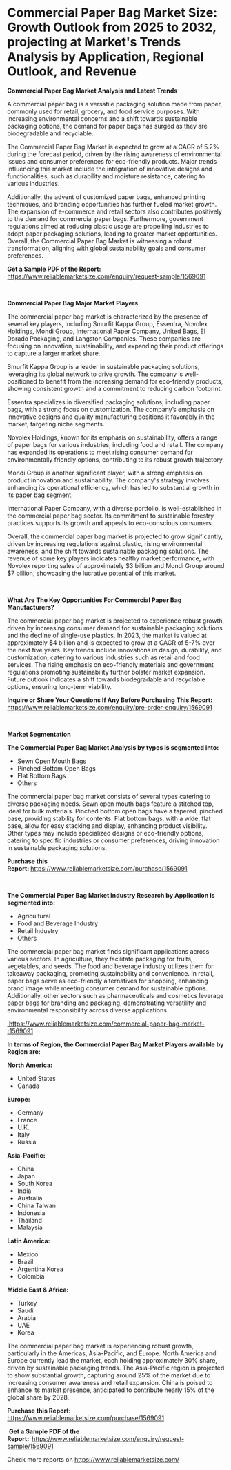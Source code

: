 <p><h1>Commercial Paper Bag Market Size: Growth Outlook from 2025 to 2032, projecting at Market's Trends Analysis by Application, Regional Outlook, and Revenue</h1></p><p><strong>Commercial Paper Bag Market Analysis and Latest Trends</strong></p>
<p><p>A commercial paper bag is a versatile packaging solution made from paper, commonly used for retail, grocery, and food service purposes. With increasing environmental concerns and a shift towards sustainable packaging options, the demand for paper bags has surged as they are biodegradable and recyclable. </p><p>The Commercial Paper Bag Market is expected to grow at a CAGR of 5.2% during the forecast period, driven by the rising awareness of environmental issues and consumer preferences for eco-friendly products. Major trends influencing this market include the integration of innovative designs and functionalities, such as durability and moisture resistance, catering to various industries. </p><p>Additionally, the advent of customized paper bags, enhanced printing techniques, and branding opportunities has further fueled market growth. The expansion of e-commerce and retail sectors also contributes positively to the demand for commercial paper bags. Furthermore, government regulations aimed at reducing plastic usage are propelling industries to adopt paper packaging solutions, leading to greater market opportunities. Overall, the Commercial Paper Bag Market is witnessing a robust transformation, aligning with global sustainability goals and consumer preferences.</p></p>
<p><strong>Get a Sample PDF of the Report:&nbsp;</strong> <a href="https://www.reliablemarketsize.com/enquiry/request-sample/1569091?utm_campaign=3563&utm_medium=2&utm_source=Github&utm_content=ia&utm_term=01042025&utm_id=commercial-paper-bag">https://www.reliablemarketsize.com/enquiry/request-sample/1569091</a></p>
<p>&nbsp;</p>
<p><strong>Commercial Paper Bag Major Market Players</strong></p>
<p><p>The commercial paper bag market is characterized by the presence of several key players, including Smurfit Kappa Group, Essentra, Novolex Holdings, Mondi Group, International Paper Company, United Bags, El Dorado Packaging, and Langston Companies. These companies are focusing on innovation, sustainability, and expanding their product offerings to capture a larger market share.</p><p>Smurfit Kappa Group is a leader in sustainable packaging solutions, leveraging its global network to drive growth. The company is well-positioned to benefit from the increasing demand for eco-friendly products, showing consistent growth and a commitment to reducing carbon footprint.</p><p>Essentra specializes in diversified packaging solutions, including paper bags, with a strong focus on customization. The company’s emphasis on innovative designs and quality manufacturing positions it favorably in the market, targeting niche segments.</p><p>Novolex Holdings, known for its emphasis on sustainability, offers a range of paper bags for various industries, including food and retail. The company has expanded its operations to meet rising consumer demand for environmentally friendly options, contributing to its robust growth trajectory.</p><p>Mondi Group is another significant player, with a strong emphasis on product innovation and sustainability. The company's strategy involves enhancing its operational efficiency, which has led to substantial growth in its paper bag segment.</p><p>International Paper Company, with a diverse portfolio, is well-established in the commercial paper bag sector. Its commitment to sustainable forestry practices supports its growth and appeals to eco-conscious consumers.</p><p>Overall, the commercial paper bag market is projected to grow significantly, driven by increasing regulations against plastic, rising environmental awareness, and the shift towards sustainable packaging solutions. The revenue of some key players indicates healthy market performance, with Novolex reporting sales of approximately $3 billion and Mondi Group around $7 billion, showcasing the lucrative potential of this market.</p></p>
<p>&nbsp;</p>
<p><strong>What Are The Key Opportunities For Commercial Paper Bag Manufacturers?</strong></p>
<p><p>The commercial paper bag market is projected to experience robust growth, driven by increasing consumer demand for sustainable packaging solutions and the decline of single-use plastics. In 2023, the market is valued at approximately $4 billion and is expected to grow at a CAGR of 5-7% over the next five years. Key trends include innovations in design, durability, and customization, catering to various industries such as retail and food services. The rising emphasis on eco-friendly materials and government regulations promoting sustainability further bolster market expansion. Future outlook indicates a shift towards biodegradable and recyclable options, ensuring long-term viability.</p></p>
<p><strong>Inquire or Share Your Questions If Any Before Purchasing This Report:</strong> <a href="https://www.reliablemarketsize.com/enquiry/pre-order-enquiry/1569091?utm_campaign=3563&utm_medium=2&utm_source=Github&utm_content=ia&utm_term=01042025&utm_id=commercial-paper-bag">https://www.reliablemarketsize.com/enquiry/pre-order-enquiry/1569091</a></p>
<p>&nbsp;</p>
<p><strong>Market Segmentation</strong></p>
<p><strong>The Commercial Paper Bag Market Analysis by types is segmented into:</strong></p>
<p><ul><li>Sewn Open Mouth Bags</li><li>Pinched Bottom Open Bags</li><li>Flat Bottom Bags</li><li>Others</li></ul></p>
<p><p>The commercial paper bag market consists of several types catering to diverse packaging needs. Sewn open mouth bags feature a stitched top, ideal for bulk materials. Pinched bottom open bags have a tapered, pinched base, providing stability for contents. Flat bottom bags, with a wide, flat base, allow for easy stacking and display, enhancing product visibility. Other types may include specialized designs or eco-friendly options, catering to specific industries or consumer preferences, driving innovation in sustainable packaging solutions.</p></p>
<p><strong>Purchase this Report:&nbsp;</strong><a href="https://www.reliablemarketsize.com/purchase/1569091?utm_campaign=3563&utm_medium=2&utm_source=Github&utm_content=ia&utm_term=01042025&utm_id=commercial-paper-bag">https://www.reliablemarketsize.com/purchase/1569091</a></p>
<p>&nbsp;</p>
<p><strong>The Commercial Paper Bag Market Industry Research by Application is segmented into:</strong></p>
<p><ul><li>Agricultural</li><li>Food and Beverage Industry</li><li>Retail Industry</li><li>Others</li></ul></p>
<p><p>The commercial paper bag market finds significant applications across various sectors. In agriculture, they facilitate packaging for fruits, vegetables, and seeds. The food and beverage industry utilizes them for takeaway packaging, promoting sustainability and convenience. In retail, paper bags serve as eco-friendly alternatives for shopping, enhancing brand image while meeting consumer demand for sustainable options. Additionally, other sectors such as pharmaceuticals and cosmetics leverage paper bags for branding and packaging, demonstrating versatility and environmental responsibility across diverse applications.</p></p>
<p><a href="https://www.reliablemarketsize.com/commercial-paper-bag-market-r1569091?utm_campaign=3563&utm_medium=2&utm_source=Github&utm_content=ia&utm_term=01042025&utm_id=commercial-paper-bag">&nbsp;https://www.reliablemarketsize.com/commercial-paper-bag-market-r1569091</a></p>
<p><strong>In terms of Region, the Commercial Paper Bag Market Players available by Region are:</strong></p>
<p>
    <p> <strong> North America: </strong>
        <ul>
            <li>United States</li>
            <li>Canada</li>
        </ul>
        </p> 
    <p> <strong> Europe: </strong>
        <ul>
            <li>Germany</li>
            <li>France</li>
            <li>U.K.</li>
            <li>Italy</li>
            <li>Russia</li>
        </ul>
        </p> 
    <p> <strong> Asia-Pacific: </strong>
        <ul>
            <li>China</li>
            <li>Japan</li>
            <li>South Korea</li>
            <li>India</li>
            <li>Australia</li>
            <li>China Taiwan</li>
            <li>Indonesia</li>
            <li>Thailand</li>
            <li>Malaysia</li>
        </ul>
        </p> 
    <p> <strong> Latin America: </strong>
        <ul>
            <li>Mexico</li>
            <li>Brazil</li>
            <li>Argentina Korea</li>
            <li>Colombia</li>
        </ul>
        </p> 
    <p> <strong> Middle East & Africa: </strong>
        <ul>
            <li>Turkey</li>
            <li>Saudi</li>
            <li>Arabia</li>
            <li>UAE</li>
            <li>Korea</li>
        </ul>
    </p>
    </p>
<p><p>The commercial paper bag market is experiencing robust growth, particularly in the Americas, Asia-Pacific, and Europe. North America and Europe currently lead the market, each holding approximately 30% share, driven by sustainable packaging trends. The Asia-Pacific region is projected to show substantial growth, capturing around 25% of the market due to increasing consumer awareness and retail expansion. China is poised to enhance its market presence, anticipated to contribute nearly 15% of the global share by 2028.</p></p>
<p><strong>Purchase this Report: </strong><a href="https://www.reliablemarketsize.com/purchase/1569091?utm_campaign=3563&utm_medium=2&utm_source=Github&utm_content=ia&utm_term=01042025&utm_id=commercial-paper-bag">https://www.reliablemarketsize.com/purchase/1569091</a></p>
<p>&nbsp;<strong>Get a Sample PDF of the Report:&nbsp;&nbsp;</strong><a href="https://www.reliablemarketsize.com/enquiry/request-sample/1569091?utm_campaign=3563&utm_medium=2&utm_source=Github&utm_content=ia&utm_term=01042025&utm_id=commercial-paper-bag">https://www.reliablemarketsize.com/enquiry/request-sample/1569091</a></p>
<p><strong></strong></p>
<p>Check more reports on <a href="https://www.reliablemarketsize.com/?utm_campaign=3563&utm_medium=2&utm_source=Github&utm_content=ia&utm_term=01042025&utm_id=commercial-paper-bag">https://www.reliablemarketsize.com/</a></p>